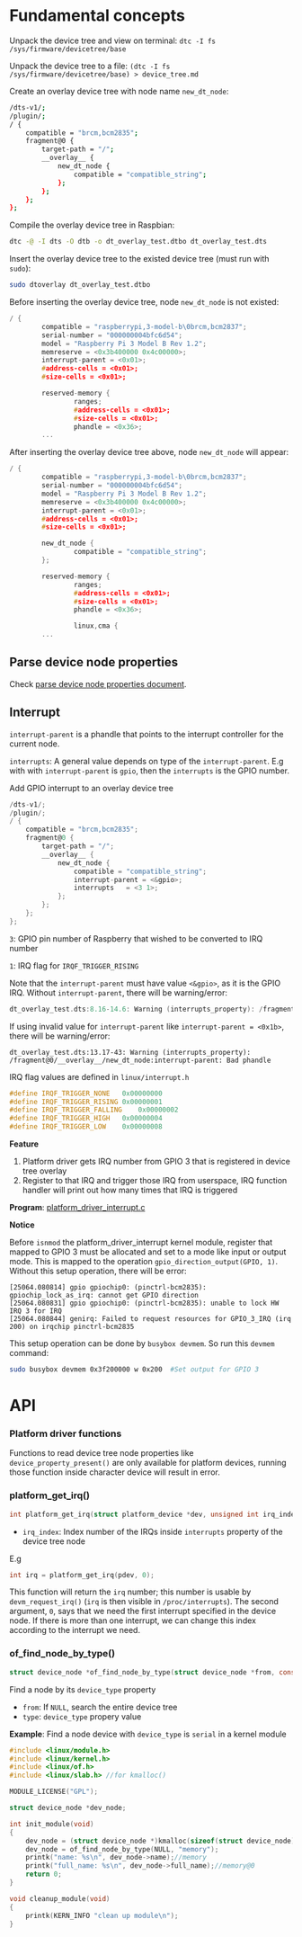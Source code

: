 # Fundamental concepts

Unpack the device tree and view on terminal: ``dtc -I fs /sys/firmware/devicetree/base``

Unpack the device tree to a file: ``(dtc -I fs /sys/firmware/devicetree/base) > device_tree.md``

Create an overlay device tree with node name ``new_dt_node``:

```sh
/dts-v1/;
/plugin/;
/ {
    compatible = "brcm,bcm2835";
    fragment@0 {
		target-path = "/";
		__overlay__ {
			new_dt_node {
				compatible = "compatible_string";
			};
        };
	};
};
```

Compile the overlay device tree in Raspbian:

```sh
dtc -@ -I dts -O dtb -o dt_overlay_test.dtbo dt_overlay_test.dts
```

Insert the overlay device tree to the existed device tree (must run with ``sudo``):

```sh
sudo dtoverlay dt_overlay_test.dtbo
```

Before inserting the overlay device tree, node ``new_dt_node`` is not existed:

```c
/ {
        compatible = "raspberrypi,3-model-b\0brcm,bcm2837";
        serial-number = "000000004bfc6d54";
        model = "Raspberry Pi 3 Model B Rev 1.2";
        memreserve = <0x3b400000 0x4c00000>;
        interrupt-parent = <0x01>;
        #address-cells = <0x01>;
        #size-cells = <0x01>;

        reserved-memory {
                ranges;
                #address-cells = <0x01>;
                #size-cells = <0x01>;
                phandle = <0x36>;
		...
```

After inserting the overlay device tree above, node ``new_dt_node`` will appear:

```c
/ {
        compatible = "raspberrypi,3-model-b\0brcm,bcm2837";
        serial-number = "000000004bfc6d54";
        model = "Raspberry Pi 3 Model B Rev 1.2";
        memreserve = <0x3b400000 0x4c00000>;
        interrupt-parent = <0x01>;
        #address-cells = <0x01>;
        #size-cells = <0x01>;

        new_dt_node {
                compatible = "compatible_string";
        };

        reserved-memory {
                ranges;
                #address-cells = <0x01>;
                #size-cells = <0x01>;
                phandle = <0x36>;

                linux,cma {
		...
```

## Parse device node properties

Check [parse device node properties document](Parse%20device%20node%20properties.md).

## Interrupt

``interrupt-parent`` is a phandle that points to the interrupt controller for the current node.

``interrupts``: A general value depends on type of the ``interrupt-parent``. E.g with with ``interrupt-parent`` is ``gpio``, then the ``interrupts`` is the GPIO number.

Add GPIO interrupt to an overlay device tree

```c
/dts-v1/;
/plugin/;
/ {
	compatible = "brcm,bcm2835";
	fragment@0 {
        target-path = "/";
		__overlay__ {
			new_dt_node {
				compatible = "compatible_string";
                interrupt-parent = <&gpio>;
                interrupts   = <3 1>;
			};
		};
	};
};
```

``3``: GPIO pin number of Raspberry that wished to be converted to IRQ number

``1``: IRQ flag for ``IRQF_TRIGGER_RISING``

Note that the ``interrupt-parent`` must have value ``<&gpio>``, as it is the GPIO IRQ. Without ``interrupt-parent``, there will be warning/error:

```c
dt_overlay_test.dts:8.16-14.6: Warning (interrupts_property): /fragment@0/__overlay__/new_dt_node: Missing interrupt-parent
```

If using invalid value for ``interrupt-parent`` like ``interrupt-parent = <0x1b>``, there will be warning/error:

```
dt_overlay_test.dts:13.17-43: Warning (interrupts_property): /fragment@0/__overlay__/new_dt_node:interrupt-parent: Bad phandle
```

IRQ flag values are defined in ``linux/interrupt.h``

```c
#define IRQF_TRIGGER_NONE	0x00000000
#define IRQF_TRIGGER_RISING	0x00000001
#define IRQF_TRIGGER_FALLING	0x00000002
#define IRQF_TRIGGER_HIGH	0x00000004
#define IRQF_TRIGGER_LOW	0x00000008
```

**Feature**

1. Platform driver gets IRQ number from GPIO 3 that is registered in device tree overlay
2. Register to that IRQ and trigger those IRQ from userspace, IRQ function handler will print out how many times that IRQ is triggered

**Program**: [platform_driver_interrupt.c](platform_driver_interrupt.c)

**Notice**

Before ``isnmod`` the platform_driver_interrupt kernel module, register that mapped to GPIO 3 must be allocated and set to a mode like input or output mode. This is mapped to the operation ``gpio_direction_output(GPIO, 1)``. Without this setup operation, there will be error:

```
[25064.080814] gpio gpiochip0: (pinctrl-bcm2835): gpiochip_lock_as_irq: cannot get GPIO direction
[25064.080831] gpio gpiochip0: (pinctrl-bcm2835): unable to lock HW IRQ 3 for IRQ
[25064.080844] genirq: Failed to request resources for GPIO_3_IRQ (irq 200) on irqchip pinctrl-bcm2835
```

This setup operation can be done by ``busybox devmem``. So run this ``devmem`` command:

```sh
sudo busybox devmem 0x3f200000 w 0x200 	#Set output for GPIO 3
```

# API

### Platform driver functions

Functions to read device tree node properties like ``device_property_present()`` are only available for platform devices, running those function inside character device will result in error.

### platform_get_irq()

```c
int platform_get_irq(struct platform_device *dev, unsigned int irq_index)
```

* ``irq_index``: Index number of the IRQs inside ``interrupts`` property of the device tree node

E.g

```c
int irq = platform_get_irq(pdev, 0); 
```

This function will return the ``irq`` number; this number is usable by ``devm_request_irq()`` (``irq`` is then visible in ``/proc/interrupts``). The second argument, ``0``, says that we need the first interrupt specified in the device node. If there is more than one interrupt, we can change this index according to the interrupt we need.

### of_find_node_by_type()

```c
struct device_node *of_find_node_by_type(struct device_node *from, const char *type);
```

Find a node by its ``device_type`` property

* ``from``: If ``NULL``, search the entire device tree
* ``type``: ``device_type`` propery value

**Example**: Find a node device with ``device_type`` is ``serial`` in a kernel module

```c
#include <linux/module.h>
#include <linux/kernel.h>
#include <linux/of.h>
#include <linux/slab.h> //for kmalloc()

MODULE_LICENSE("GPL");

struct device_node *dev_node;

int init_module(void)
{
	dev_node = (struct device_node *)kmalloc(sizeof(struct device_node), GFP_KERNEL);
	dev_node = of_find_node_by_type(NULL, "memory");
	printk("name: %s\n", dev_node->name);//memory
	printk("full_name: %s\n", dev_node->full_name);//memory@0
	return 0;
}

void cleanup_module(void)
{
	printk(KERN_INFO "clean up module\n");
}
```
